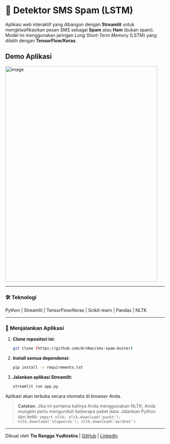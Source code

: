 # 🤖 Detektor SMS Spam (LSTM)

Aplikasi web interaktif yang dibangun dengan **Streamlit** untuk mengklasifikasikan pesan SMS sebagai **Spam** atau **Ham** (bukan spam). Model ini menggunakan jaringan *Long Short-Term Memory* (LSTM) yang dilatih dengan **TensorFlow/Keras**.

## Demo Aplikasi

<img width="480" height="680" alt="image" src="https://github.com/user-attachments/assets/b7b0cafa-185d-4b80-89ec-4fc0894793b0" />


---

### 🛠️ Teknologi

Python | Streamlit | TensorFlow/Keras | Scikit-learn | Pandas | NLTK

---

### 🚀 Menjalankan Aplikasi

1.  **Clone repositori ini:**
    ```bash
    git clone (https://github.com/ArcNan/sms-spam-buster)
    ```

2.  **Install semua dependensi:**
    ```bash
    pip install -r requirements.txt
    ```

3.  **Jalankan aplikasi Streamlit:**
    ```bash
    streamlit run app.py
    ```

Aplikasi akan terbuka secara otomatis di *browser* Anda.

> **Catatan**: Jika ini pertama kalinya Anda menggunakan NLTK, Anda mungkin perlu mengunduh beberapa paket data. Jalankan Python dan ketik:
> `import nltk; nltk.download('punkt'); nltk.download('stopwords'); nltk.download('wordnet')`

---

Dibuat oleh **Tio Rangga Yudhistira** | [GitHub](https://github.com/ArcNan) | [LinkedIn](https://www.linkedin.com/in/tio-rangga-yudhistira-b09a7515b)

